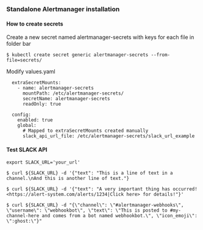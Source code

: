 ### Standalone Alertmanager installation

#### How to create secrets


Create a new secret named alertmanager-secrets with keys for each file in folder bar
```
$ kubectl create secret generic alertmanager-secrets --from-file=secrets/
```

Modify values.yaml 
```
  extraSecretMounts:
    - name: alertmanager-secrets
      mountPath: /etc/alertmanager-secrets/
      secretName: alertmanager-secrets
      readOnly: true
      
  config:
    enabled: true
    global:
      # Mapped to extraSecretMounts created manually
      slack_api_url_file: /etc/alertmanager-secrets/slack_url_example
```


#### Test SLACK API
```
export SLACK_URL='your_url'

$ curl ${SLACK_URL} -d '{"text": "This is a line of text in a channel.\nAnd this is another line of text."}
  
$ curl ${SLACK_URL} -d '{"text": "A very important thing has occurred! <https://alert-system.com/alerts/1234|Click here> for details!"}'
  
$ curl ${SLACK_URL} -d "{\"channel\": \"#alertmanager-webhooks\", \"username\": \"webhookbot\", \"text\": \"This is posted to #my-channel-here and comes from a bot named webhookbot.\", \"icon_emoji\": \":ghost:\"}"
```